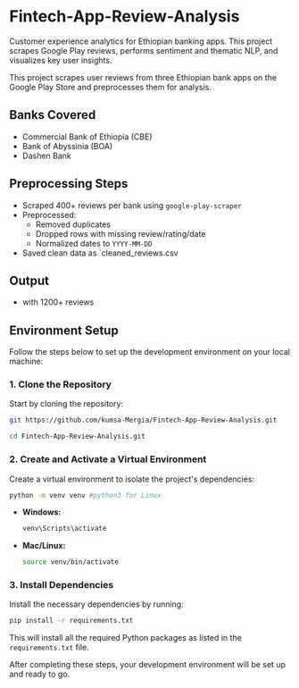 # Fintech-App-Review-Analysis

Customer experience analytics for Ethiopian banking apps. This project scrapes Google Play reviews, performs sentiment and thematic NLP, and visualizes key user insights.

This project scrapes user reviews from three Ethiopian bank apps on the Google Play Store and preprocesses them for analysis.

## Banks Covered

- Commercial Bank of Ethiopia (CBE)
- Bank of Abyssinia (BOA)
- Dashen Bank

## Preprocessing Steps

- Scraped 400+ reviews per bank using `google-play-scraper`
- Preprocessed:
  - Removed duplicates
  - Dropped rows with missing review/rating/date
  - Normalized dates to `YYYY-MM-DD`
- Saved clean data as `cleaned_reviews.csv

## Output

- with 1200+ reviews

## Environment Setup

Follow the steps below to set up the development environment on your local machine:

### 1. Clone the Repository

Start by cloning the repository:

```bash
git https://github.com/kumsa-Mergia/Fintech-App-Review-Analysis.git

cd Fintech-App-Review-Analysis.git
```

### 2. Create and Activate a Virtual Environment

Create a virtual environment to isolate the project's dependencies:

```bash
python -m venv venv #python3 for Linux
```

- **Windows:**

  ```bash
  venv\Scripts\activate
  ```

- **Mac/Linux:**

  ```bash
  source venv/bin/activate
  ```

### 3. Install Dependencies

Install the necessary dependencies by running:

```bash
pip install -r requirements.txt
```

This will install all the required Python packages as listed in the `requirements.txt` file.

After completing these steps, your development environment will be set up and ready to go.
